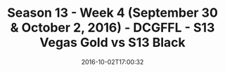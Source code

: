 ---
title: Season 13 - Week 4 (September 30 & October 2, 2016) - DCGFFL - S13 Vegas Gold
  vs S13 Black
teams-score:
- team: _teams/s13-vegas.md
  score:
- team: _teams/s13-black.md
  score: 0
mvp: J. Bain (Vegas); S. Pugh (Black)
game-ball: A. Smith (Vegas); J. DeHanis
season: 13
week: 4
date: '2016-10-02T17:00:32'
pageid: season-13-week-4-september-30-october-2-2016-4829-vs-4811
---
